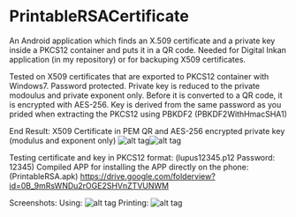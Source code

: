 PrintableRSACertificate
=======================

An Android application which finds an X.509 certificate and a private key inside a PKCS12 container and puts it in a QR code.
Needed for Digital Inkan application (in my repository) or for backuping X509 certificates.

Tested on X509 certificates that are exported to PKCS12 container with Windows7. 
Password protected. 
Private key is reduced to the private modoulus and private exponent only. 
Before it is converted to a QR code, it is encrypted with AES-256. Key is derived from the same password as you prided when extracting the PKCS12 using PBKDF2 (PBKDF2WithHmacSHA1)

End Result:
X509 Certificate in PEM QR and AES-256 encrypted private key (modulus and exponent only)
![alt tag](https://lh3.googleusercontent.com/lIlBcjNLu92RdAb1MCFhOD_gVrOIrEgyMsuEoExqUz4wO1Pj7uuhj5UJsuU6hr9MOuSuEw=w1656-h786)![alt tag](https://lh5.googleusercontent.com/9wn2C_JwhRQBJz-MQw_v3nfofP-8RCW35DzrCNxjrA5Ke5HJDrBqqSUweO59y9a-lpmKNA=w1656-h786
)

Testing certificate and key in PKCS12 format: (lupus12345.p12 Password: 12345)
Compiled APP for installing the APP directly on the phone: (PrintableRSA.apk)
  https://drive.google.com/folderview?id=0B_9mRsWNDu2rOGE2SHVnZTVUNWM
  
Screenshots:
  Using:
![alt tag](https://lh4.googleusercontent.com/D3A0qrJTU-qvQ74FS0MtPnTFmdyC_OfWVoJE3Fgr4eZix-CLgMPPOz-1vmY4ILnW-M0K9w=w1656-h786
)
  Printing:
![alt tag](https://lh6.googleusercontent.com/4Y2gBAVfJhm-jnGs0L_I6Y_jolbxkO-7_k9fOW0g9GQjZtxvcBKlMUNmQlunp6Rri1lHIQ=w1656-h786
)

